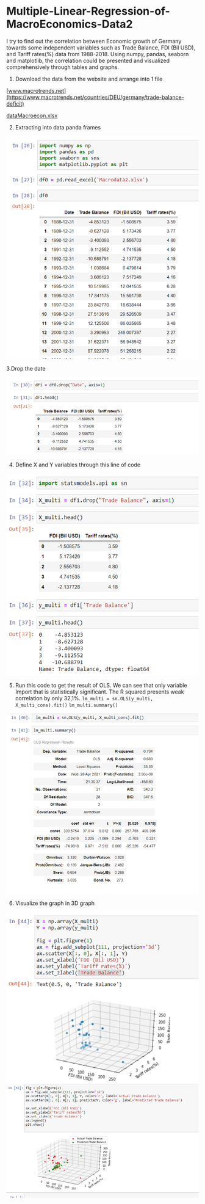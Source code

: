# Multiple-Linear-Regression-of-MacroEconomics-Data2
I try to find out the correlation between Economic growth of Germany towards some independent variables such as Trade Balance, FDI (Bil USD), and Tariff rates(%) data from 1988-2018. Using numpy, pandas, seaborn and matplotlib, the correlation could be presented and visualized comprehensively through tables and graphs.

1. Download the data from the website and arrange into 1 file

[www.macrotrends.net](https://www.macrotrends.net/countries/DEU/germany/trade-balance-deficit)

[dataMacroecon.xlsx](https://github.com/altheanabila/Multiple-Linear-Regression-of-MacroEconomics-Data2/blob/main/Macrodata2.xlsx)


2. Extracting into data panda frames

![testimage1](https://github.com/altheanabila/Multiple-Linear-Regression-of-MacroEconomics-Data2/blob/main/Macroecon1.png)

3.Drop the date

![testimage1](https://github.com/altheanabila/Multiple-Linear-Regression-of-MacroEconomics-Data2/blob/main/Macroecon2.png)

4. Define X and Y variables through this line of code

![Testimage1](https://github.com/altheanabila/Multiple-Linear-Regression-of-MacroEconomics-Data2/blob/main/Macroecon3.png)


5. Run this code to get the result of OLS. We can see that only variable Import that is statistically significant. The R squared presents weak correlation by only 32,1%.
`lm_multi = sn.OLS(y_multi, X_multi_cons).fit()`
`lm_multi.summary()`

![Testimage1](https://github.com/altheanabila/Multiple-Linear-Regression-of-MacroEconomics-Data2/blob/main/Macroecon4.png)


6. Visualize the graph in 3D graph

![Testimage1](https://github.com/altheanabila/Multiple-Linear-Regression-of-MacroEconomics-Data2/blob/main/Macroecon5.png)
![Testimage1](https://github.com/altheanabila/Multiple-Linear-Regression-of-MacroEconomics-Data2/blob/main/Macroecon6.png)

